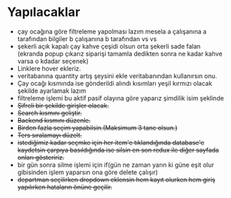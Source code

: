 # Yapılacaklar


- çay ocağına göre filtreleme yapolması lazım mesela a çalışanına a tarafından bilgiler b çalışanına b tarafından vs vs
- şekerli açık kapalı çay kahve çeşidi olsun orta şekerli sade falan (ekranda popup çıkarız siparişi tamamla dedikten sonra ne kadar kahve varsa o kdadar seçenek)
- Linklere hover ekleriz.
- veritabanına quantity artış şeysini ekle veritabanından kullanırsın onu.
- Çay ocağı kısmında ise gönderildi alındı kısımları yeşil kırmızı olacak şekilde ayarlamak lazım
- filtreleme işlemi bu aktif pasif olayına göre yaparız şimdilik isim şeklinde
-  ~~Şifreli bir şekilde girişler olacak.~~
- ~~Search kısmını geliştir.~~
- ~~Backend kısmını düzenle.~~
- ~~Birden fazla seçim yapabilsin.(Maksimum 3 tane olsun.)~~
- ~~Ters sıralamayı düzelt.~~
- ~~istediğimiz kadar seçmke için her item'e tıklandığında database'e kaydetsin çarpıya basıldığında ise silsin en son redux ile diğer sayfada onları gösteririz.~~
- bir gün sonra silme işlemi için if(gün ne zaman yarın ki güne eşit olur gibisinden işlem yaparsın ona göre delete çalışır)
- ~~departman seçilirken dropdown eklensin hem kayıt olurken hem giriş yapılırken hataların önüne geçilir.~~
